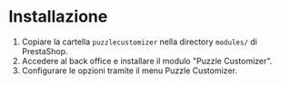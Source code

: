 # Installazione

1. Copiare la cartella `puzzlecustomizer` nella directory `modules/` di PrestaShop.
2. Accedere al back office e installare il modulo "Puzzle Customizer".
3. Configurare le opzioni tramite il menu Puzzle Customizer.

